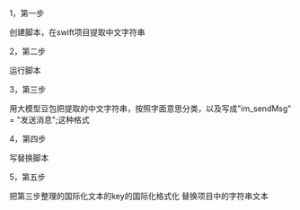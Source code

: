 
1，第一步

创建脚本，在swift项目提取中文字符串

2，第二步

运行脚本

3，第三步

用大模型豆包把提取的中文字符串，按照字面意思分类，以及写成"im_sendMsg" = "发送消息";这种格式


4，第四步

写替换脚本


5，第五步

把第三步整理的国际化文本的key的国际化格式化 替换项目中的字符串文本

